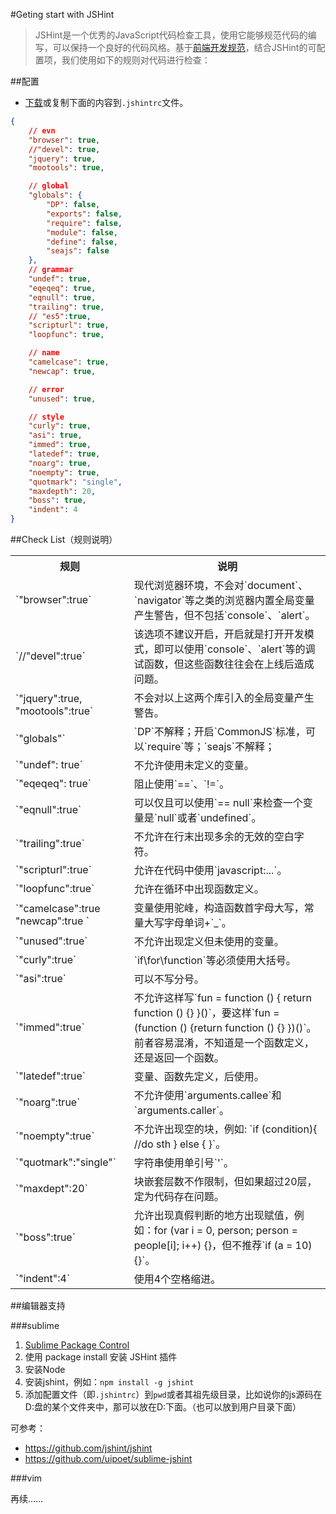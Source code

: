 #Geting start with JSHint

> JSHint是一个优秀的JavaScript代码检查工具，使用它能够规范代码的编写，可以保持一个良好的代码风格。基于[前端开发规范](https://github.com/island205/codingguide/blob/master/README.md)，结合JSHint的可配置项，我们使用如下的规则对代码进行检查：

##配置

- [下载](https://raw.github.com/island205/codingguide/master/jshint/.jshintrc)或复制下面的内容到`.jshintrc`文件。

```json
{
    // evn
    "browser": true,
    //"devel": true,
    "jquery": true,
    "mootools": true,

    // global
    "globals": {
        "DP": false,
        "exports": false,
        "require": false,
        "module": false,
        "define": false,
        "seajs": false
    },
    // grammar
    "undef": true,
    "eqeqeq": true,
    "eqnull": true,
    "trailing": true,
    // "es5":true,
    "scripturl": true,
    "loopfunc": true,

    // name
    "camelcase": true,
    "newcap": true,

    // error
    "unused": true,

    // style
    "curly": true,
    "asi": true,
    "immed": true,
    "latedef": true,
    "noarg": true,
    "noempty": true,
    "quotmark": "single",
    "maxdepth": 20,
    "boss": true,
    "indent": 4
}
```

##Check List（规则说明）

<table>
    <tr>
        <th>规则</th>
        <th>说明</th>
    </tr>
    <tr>
        <td>`"browser":true`</td>
        <td>现代浏览器环境，不会对`document`、`navigator`等之类的浏览器内置全局变量产生警告，但不包括`console`、`alert`。</td>
    </tr>
    <tr>
        <td>`//"devel":true`</td>
        <td>该选项不建议开启，开启就是打开开发模式，即可以使用`console`、`alert`等的调试函数，但这些函数往往会在上线后造成问题。</td>
    </tr>
    <tr>
        <td>
        `"jquery":true, "mootools":true`
        </td>
        <td>不会对以上这两个库引入的全局变量产生警告。</td>
    </tr>
    <tr>
        <td>`"globals"`</td>
        <td>`DP`不解释；开启`CommonJS`标准，可以`require`等；`seajs`不解释；</td>
    </tr>
    <tr>
        <td>`"undef": true`</td>
        <td>不允许使用未定义的变量。</td>
    </tr>
    <tr>
        <td>`"eqeqeq": true`</td>
        <td>阻止使用`==`、`!=`。</td>
    </tr>
    <tr>
        <td>`"eqnull":true`</td>
        <td>可以仅且可以使用`== null`来检查一个变量是`null`或者`undefined`。</td>
    </tr>
    <tr>
        <td>`"trailing":true`</td>
        <td>不允许在行末出现多余的无效的空白字符。</td>
    </tr>
    <tr>
        <td>`"scripturl":true`</td>
        <td>允许在代码中使用`javascript:...`。</td>
    </tr>
    <tr>
        <td>`"loopfunc":true`</td>
        <td>允许在循环中出现函数定义。</td>
    </tr>
    <tr>
        <td>`"camelcase":true "newcap":true `</td>
        <td>变量使用驼峰，构造函数首字母大写，常量大写字母单词+`_`。</td>
    </tr>
    <tr>
        <td>`"unused":true`</td>
        <td>不允许出现定义但未使用的变量。</td>
    </tr>
    <tr>
        <td>`"curly":true`</td>
        <td>`if\for\function`等必须使用大括号。</td>
    </tr>
    <tr>
        <td>`"asi":true`</td>
        <td>可以不写分号。</td>
    </tr>
    <tr>
        <td>`"immed":true`</td>
        <td>不允许这样写`fun = function () { return function () {} }()`，要这样`fun = (function () {return function () {} })()`。前者容易混淆，不知道是一个函数定义，还是返回一个函数。</td>
    </tr>
    <tr>
        <td>`"latedef":true`</td>
        <td>变量、函数先定义，后使用。</td>
    </tr>
    <tr>
        <td>`"noarg":true`</td>
        <td>不允许使用`arguments.callee`和`arguments.caller`。</td>
    </tr>
    <tr>
        <td>`"noempty":true`</td>
        <td>不允许出现空的块，例如: `if (condition){ //do sth } else { }`。</td>
    </tr>
    <tr>
        <td>`"quotmark":"single"`</td>
        <td>字符串使用单引号`'`。</td>
    </tr>
    <tr>
        <td>`"maxdept":20`</td>
        <td>块嵌套层数不作限制，但如果超过20层，定为代码存在问题。</td>
    </tr>
    <tr>
        <td>`"boss":true`</td>
        <td>允许出现真假判断的地方出现赋值，例如：for (var i = 0, person; person = people[i]; i++) {}，但不推荐`if (a = 10) {}`。</td>
    </tr>
    <tr>
        <td>`"indent":4`</td>
        <td>使用4个空格缩进。</td>
    </tr>
</table>

##编辑器支持

###sublime

1. [Sublime Package Control](http://wbond.net/sublime_packages/package_control/installation)
2. 使用 package install 安装 JSHint 插件
3. 安装Node
4. 安装jshint，例如：`npm install -g jshint`
5. 添加配置文件（即`.jshintrc`）到`pwd`或者其祖先级目录，比如说你的js源码在D:盘的某个文件夹中，那可以放在D:下面。（也可以放到用户目录下面）

可参考：

- https://github.com/jshint/jshint
- https://github.com/uipoet/sublime-jshint

###vim

再续……

